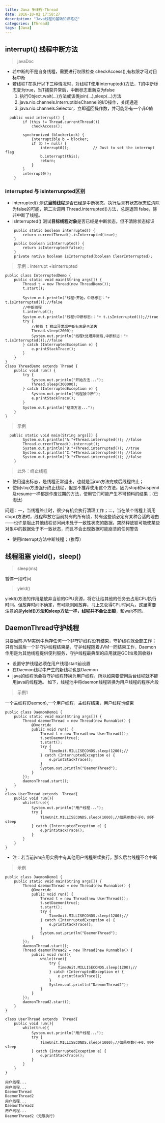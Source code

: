 ```yaml
---
title: Java 多线程-Thread
date: 2016-10-02 17:58:27
description: "Java线程的基础知识笔记"
categories: [Thread]
tags: [Java]
---
```

## interrupt() 线程中断方法
>javaDoc
- 若中断的不是自身线程，需要进行权限检查 checkAccess(),有权限才可对目标中断
- 若线程T在执行以下三种情况时，对线程T使用interrupted()方法，T的中断标志变为true，当T捕获异常后，中断标志重新变为false
    1. 执行Object.wait(...)方法或该类join(...),sleep(...)方法
    2. java.nio.channels.InterruptibleChannel的I/O操作，关闭通道
    3. java.nio.channels.Selector，立即返回操作数，并可能带有一个非0值
```
  public void interrupt() {
        if (this != Thread.currentThread())
            checkAccess();

        synchronized (blockerLock) {
            Interruptible b = blocker;
            if (b != null) {
                interrupt0();           // Just to set the interrupt flag
                b.interrupt(this);
                return;
            }
        }
        interrupt0();
    }
```
### interrupted 与 isInterrunpted区别
- interrupted() 测试**当前线程**是否已经是中断状态，执行后具有状态标志位清除为false的可能，第二次调用 Thread.interrupted()方法，总是返回 false，除非中断了线程。
- isInterrupted() 测试**目标线程对象**是否已经是中断状态，但不清除状态标识

```
    public static boolean interrupted() {
        return currentThread().isInterrupted(true);
    }
    public boolean isInterrupted() {
        return isInterrupted(false);
    }
    private native boolean isInterrupted(boolean ClearInterrupted);
```




>示例：interrupt +isInterrupted
```
public class InterruptedDemo {
    public static void main(String args[]) {
        Thread t = new Thread(new ThreadDemo());
        t.start();

        System.out.println("线程t开始，中断标志："+ t.isInterrupted());//false
        //中断线程
        t.interrupt();
        System.out.println("线程t中断标志:："+ t.isInterrupted());//true
        try {
            //模拟 t 抛出异常后中断标志是否消失
            Thread.sleep(2000);
            System.out.println("线程t处理异常后,中断标志："+ t.isInterrupted());//false
        } catch (InterruptedException e) {
            e.printStackTrace();
        }
    }
}
class ThreadDemo extends Thread {
    public void run() {
        try {
            System.out.println("开始方法...");
            Thread.sleep(300000);
        } catch (InterruptedException e) {
            System.out.println("线程被中断");
            e.printStackTrace();
        }
        System.out.println("结束方法...");
    }
}
```
> 示例

```
  public static void main(String args[]) {
        System.out.println("A:"+Thread.interrupted()); //false
        Thread.currentThread().interrupt();
        System.out.println("B:"+Thread.interrupted()); //true
        System.out.println("C:"+Thread.interrupted()); //false
        System.out.println("D:"+Thread.interrupted()); //false
    }
```
> 此外：终止线程
- 使用退出标志，是线程正常退出，也就是当run方法完成后线程终止；
- 使用stop方法强行终止线程，但是不推荐使用这个方法，因为stop和suspend及resume一样都是作废过期的方法，使用它们可能产生不可预料的结果；(已淘汰)

问题：一，当线程终止时，很少有机会执行清理工作；二，当在某个线程上调用 stop()方法时，线程释放它当前持有的所有锁，持有这些锁必定有某种合适的理由——也许是阻止其他线程访问尚未处于一致性状态的数据，突然释放锁可能使某些对象中的数据处于不一致状态，而且不会出现数据可能崩溃的任何警告

- 使用interrupt方法中断线程；（推荐）

##  线程阻塞 yield()，sleep()
> sleep(ms)

暂停一段时间
>  yield()

yield()方法的作用是放弃当前的CPU资源，将它让给其他的任务去占用CPU执行时间。但放弃时间不确定，有可能刚刚放弃，马上又获得CPU时间片。这里需要注意的是**yield()方法和sleep方法一样，线程并不会让出锁**，和wait不同。


## DaemonThread守护线程
只要当前JVM实例中尚存任何一个非守护线程没有结束，守护线程就全部工作；只有当最后一个非守护线程结束是，守护线程随着JVM一同结束工作，Daemon作用是为其他线程提供便利服务，守护线程最典型的应用就是GC(垃圾回收器)

- 设置守护线程必须在用户线程start前设置
- 在Daemon线程中产生的新线程也是Daemon
- java的线程池会将守护线程转换为用户线程，所以如果要使用后台线程就不能用java的线程池。
如下，线程池中将daemon线程转换为用户线程的程序片段
> 示例1

一个主线程(Daemon),一个用户线程，主线程结束，用户线程也结束

```
public class DaemonDemo1 {
    public static void main(String args[]) {
        Thread daemonThread = new Thread(new Runnable() {
            @Override
            public void run() {
                Thread t = new Thread(new UserThread());
                t.setDaemon(true);
                t.start();
                try {
                    TimeUnit.MILLISECONDS.sleep(1200);//
                } catch (InterruptedException e) {
                    e.printStackTrace();
                }
                System.out.println("DaemonThread");
            }
        });
        daemonThread.start();
    }
}
class UserThread extends  Thread{
    public void run(){
        while(true){
            System.out.println("用户线程...");
            try {
                TimeUnit.MILLISECONDS.sleep(1000);//如果参数小于0，则不sleep
            } catch (InterruptedException e) {
                e.printStackTrace();
            }
        }
    }
}
```
- 注：若当前jvm应用实例中有其他用户线程继续执行，那么后台线程不会中断
> 示例

```
public class DaemonDemo1 {
    public static void main(String args[]) {
        Thread daemonThread = new Thread(new Runnable() {
            @Override
            public void run() {
                Thread t = new Thread(new UserThread());
                t.setDaemon(true);
                t.start();
                try {
                    TimeUnit.MILLISECONDS.sleep(1200);//
                } catch (InterruptedException e) {
                    e.printStackTrace();
                }
                System.out.println("DaemonThread");
            }
        });
        daemonThread.start();
        Thread daemonThread2 = new Thread(new Runnable() {
            public void run(){
                while(true){
                    try {
                        TimeUnit.MILLISECONDS.sleep(1200);//
                    } catch (InterruptedException e) {
                        e.printStackTrace();
                    }
                    System.out.println("DaemonThread2");
                }
            }
        });
        daemonThread2.start();
    }
}

class UserThread extends  Thread{
    public void run(){
        while(true){
            System.out.println("用户线程...");
            try {
                TimeUnit.MILLISECONDS.sleep(1000);//如果参数小于0，则不sleep
            } catch (InterruptedException e) {
                e.printStackTrace();
            }
        }
    }
}
```

```
用户线程...
用户线程...
DaemonThread
DaemonThread2
用户线程...
DaemonThread2
用户线程...
DaemonThread2 (无限执行)
```

